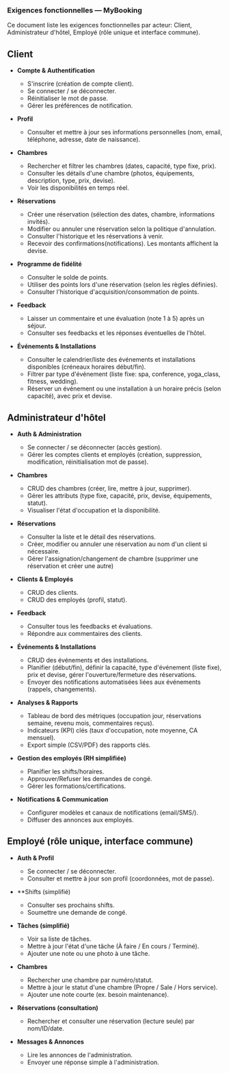 ### Exigences fonctionnelles — MyBooking

Ce document liste les exigences fonctionnelles par acteur: Client, Administrateur d'hôtel, Employé (rôle unique et interface commune).

## Client

- **Compte & Authentification**
  - S'inscrire (création de compte client).
  - Se connecter / se déconnecter.
  - Réinitialiser le mot de passe.
  - Gérer les préférences de notification.

- **Profil**
  - Consulter et mettre à jour ses informations personnelles (nom, email, téléphone, adresse, date de naissance).

- **Chambres**
  - Rechercher et filtrer les chambres (dates, capacité, type fixe, prix).
  - Consulter les détails d'une chambre (photos, équipements, description, type, prix, devise).
  - Voir les disponibilités en temps réel.

- **Réservations**
  - Créer une réservation (sélection des dates, chambre, informations invités).
  - Modifier ou annuler une réservation selon la politique d'annulation.
  - Consulter l'historique et les réservations à venir.
  - Recevoir des confirmations(notifications). Les montants affichent la devise.

- **Programme de fidélité**
  - Consulter le solde de points.
  - Utiliser des points lors d'une réservation (selon les règles définies).
  - Consulter l'historique d'acquisition/consommation de points.

- **Feedback**
  - Laisser un commentaire et une évaluation (note 1 à 5) après un séjour.
  - Consulter ses feedbacks et les réponses éventuelles de l'hôtel.

- **Événements & Installations**
  - Consulter le calendrier/liste des événements et installations disponibles (créneaux horaires début/fin).
  - Filtrer par type d'événement (liste fixe: spa, conference, yoga_class, fitness, wedding).
  - Réserver un événement ou une installation à un horaire précis (selon capacité), avec prix et devise.

## Administrateur d'hôtel

- **Auth & Administration**
  - Se connecter / se déconnecter (accès gestion).
  - Gérer les comptes clients et employés (création, suppression, modification, réinitialisation mot de passe).

- **Chambres**
  - CRUD des chambres (créer, lire, mettre à jour, supprimer).
  - Gérer les attributs (type fixe, capacité, prix, devise, équipements, statut).
  - Visualiser l'état d'occupation et la disponibilité.

- **Réservations**
  - Consulter la liste et le détail des réservations.
  - Créer, modifier ou annuler une réservation au nom d'un client si nécessaire.
  - Gérer l'assignation/changement de chambre (supprimer une réservation et créer une autre)

- **Clients & Employés**
  - CRUD des clients.
  - CRUD des employés (profil, statut).

- **Feedback**
  - Consulter tous les feedbacks et évaluations.
  - Répondre aux commentaires des clients.


- **Événements & Installations**
  - CRUD des événements et des installations.
  - Planifier (début/fin), définir la capacité, type d'événement (liste fixe), prix et devise, gérer l'ouverture/fermeture des réservations.
  - Envoyer des notifications automatisées liées aux événements (rappels, changements).

- **Analyses & Rapports**
  - Tableau de bord des métriques (occupation jour, réservations semaine, revenu mois, commentaires reçus).
  - Indicateurs (KPI) clés (taux d'occupation, note moyenne, CA mensuel).
  - Export simple (CSV/PDF) des rapports clés.

- **Gestion des employés (RH simplifiée)**
  - Planifier les shifts/horaires.
  - Approuver/Refuser les demandes de congé.
  - Gérer les formations/certifications.

- **Notifications & Communication**
  - Configurer modèles et canaux de notifications (email/SMS/).
  - Diffuser des annonces aux employés.

## Employé (rôle unique, interface commune)

- **Auth & Profil**
  - Se connecter / se déconnecter.
  - Consulter et mettre à jour son profil (coordonnées, mot de passe).

- **Shifts (simplifié)
  - Consulter ses prochains shifts.
  - Soumettre une demande de congé.

- **Tâches (simplifié)**
  - Voir sa liste de tâches.
  - Mettre à jour l'état d'une tâche (À faire / En cours / Terminé).
  - Ajouter une note ou une photo à une tâche.

- **Chambres**
  - Rechercher une chambre par numéro/statut.
  - Mettre à jour le statut d'une chambre (Propre / Sale / Hors service).
  - Ajouter une note courte (ex. besoin maintenance).

- **Réservations (consultation)**
  - Rechercher et consulter une réservation (lecture seule) par nom/ID/date.


- **Messages & Annonces**
  - Lire les annonces de l'administration.
  - Envoyer une réponse simple à l'administration.



